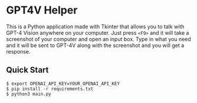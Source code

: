 # GPT4V Helper

This is a Python application made with Tkinter that allows you to talk with GPT-4 Vision anywhere on your computer. Just press `<F9>` and it will take a screenshot of your computer and open an input box. Type in what you need and it will be sent to GPT-4V along with the screenshot and you will get a response.

## Quick Start

```shell
$ export OPENAI_API_KEY=YOUR_OPENAI_API_KEY
$ pip install -r requirements.txt
$ python3 main.py
```
